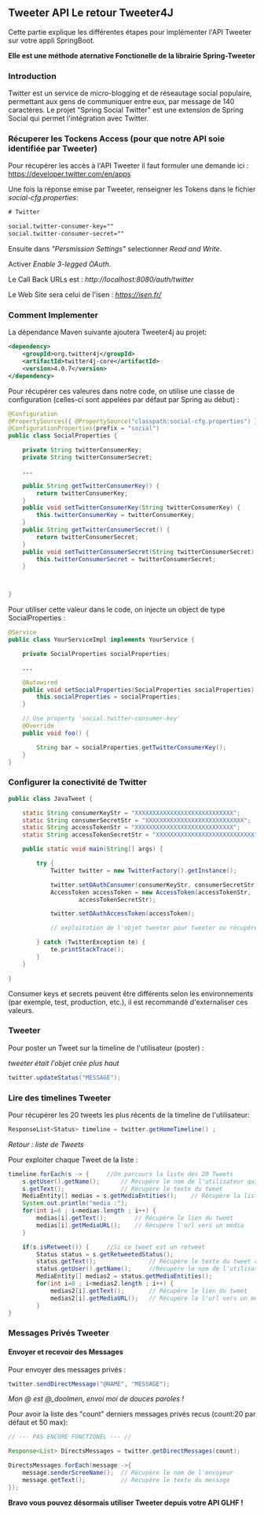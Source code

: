 
## Tweeter API Le retour Tweeter4J

Cette partie explique les différentes étapes pour implémenter l'API Tweeter sur votre appli SpringBoot.

**Elle est une méthode aternative Fonctionelle de la librairie Spring-Tweeter**

### Introduction
Twitter est un service de micro-blogging et de réseautage social populaire, permettant aux gens de communiquer entre eux, par message de 140 caractères.
Le projet "Spring Social Twitter" est une extension de Spring Social qui permet l'intégration avec Twitter.

### Récuperer les Tockens Access (pour que notre API soie identifiée par Tweeter)

Pour récupérer les accès à l'API Tweeter il faut formuler une demande ici : https://developer.twitter.com/en/apps

Une fois la réponse emise par Tweeter, renseigner les Tokens dans le fichier *social-cfg.properties*:

```xml
# Twitter

social.twitter-consumer-key=""
social.twitter-consumer-secret=""
```

Ensuite dans *"Persmission Settings"* selectionner *Read and Write*.

Activer *Enable 3-legged OAuth*.

Le Call Back URLs est : *http://localhost:8080/auth/twitter*

Le Web Site sera celui de l'isen : *https://isen.fr/*

### Comment Implementer 

La dépendance Maven suivante ajoutera Tweeter4j au projet:

```xml
<dependency>
    <groupId>org.twitter4j</groupId>
    <artifactId>twitter4j-core</artifactId>
    <version>4.0.7</version>
</dependency>
```

Pour récupérer ces valeures dans notre code, on utilise une classe de configuration
(celles-ci sont appelées par défaut par Spring au début) : 

```java
@Configuration
@PropertySources({ @PropertySource("classpath:social-cfg.properties") })
@ConfigurationProperties(prefix = "social")
public class SocialProperties {

    private String twitterConsumerKey;
    private String twitterConsumerSecret;

    ...

    public String getTwitterConsumerKey() {
        return twitterConsumerKey;
    }
    public void setTwitterConsumerKey(String twitterConsumerKey) {
        this.twitterConsumerKey = twitterConsumerKey;
    }
    public String getTwitterConsumerSecret() {
        return twitterConsumerSecret;
    }
    public void setTwitterConsumerSecret(String twitterConsumerSecret) {
        this.twitterConsumerSecret = twitterConsumerSecret;
    }



}
```

Pour utiliser cette valeur dans le code, on injecte un object de type SocialProperties :

```java
@Service
public class YourServiceImpl implements YourService {

    private SocialProperties socialProperties;

    ...

    @Autowired
    public void setSocialProperties(SocialProperties socialProperties) {
        this.socialProperties = socialProperties;
    }

    // Use property 'social.twitter-consumer-key'
    @Override
    public void foo() {

        String bar = socialProperties.getTwitterConsumerKey();
    }
}
```

### Configurer la conectivité de Twitter


```java
public class JavaTweet {

	static String consumerKeyStr = "XXXXXXXXXXXXXXXXXXXXXXXXXXXX";
	static String consumerSecretStr = "XXXXXXXXXXXXXXXXXXXXXXXXXXXX";
	static String accessTokenStr = "XXXXXXXXXXXXXXXXXXXXXXXXXXXX";
	static String accessTokenSecretStr = "XXXXXXXXXXXXXXXXXXXXXXXXXXXX";

	public static void main(String[] args) {

		try {
			Twitter twitter = new TwitterFactory().getInstance();

			twitter.setOAuthConsumer(consumerKeyStr, consumerSecretStr);
			AccessToken accessToken = new AccessToken(accessTokenStr,
					accessTokenSecretStr);

			twitter.setOAuthAccessToken(accessToken);

			// exploitation de l'objet tweeter pour tweeter ou récupérer la timeline

		} catch (TwitterException te) {
			te.printStackTrace();
		}
	}

}
```

Consumer keys et secrets peuvent être différents selon les environnements (par exemple,
test, production, etc.), il est recommandé d'externaliser ces valeurs.

### Tweeter

Pour poster un Tweet sur la timeline de l'utilisateur (poster) :

*tweeter était l'objet crée plus haut*

```java
twitter.updateStatus("MESSAGE");
```

### Lire des timelines Tweeter

Pour récupérer les 20 tweets les plus récents de la timeline de l'utilisateur:

```java
ResponseList<Status> timeline = twitter.getHomeTimeline() ;
```

*Retour : liste de Tweets*

Pour exploiter chaque Tweet de la liste :

```java
timeline.forEach(s -> {     //On parcours la liste des 20 Tweets
    s.getUser().getName();      // Récupère le nom de l'utilisateur qui a tweeté
    s.getText();                // Récupère le texte du tweet
    MediaEntity[] medias = s.getMediaEntities();    // Récupère la liste des médias associés au Tweet
    System.out.println("media :");
    for(int i=0 ; i<medias.length ; i++) {
        medias[i].getText();        // Récupère le lien du tweet
        medias[i].getMediaURL();    // Récupère l'url vers un média
    }

    if(s.isRetweet()) {     //Si ce tweet est un retweet
        Status status = s.getRetweetedStatus();
        status.getText();               // Récupère le texte du tweet retweeté
        status.getUser().getName();     //Récupère le nom de l'utilisateur qui a tweeté le tweet retweeté (vous suivez?)
        MediaEntity[] medias2 = status.getMediaEntities();
        for(int i=0 ; i<medias2.length ; i++) {
            medias2[i].getText();       // Récupère le lien du tweet
            medias2[i].getMediaURL();   // Récupère la l'url vers un média
        }
}
```

### Messages Privés Tweeter

#### Envoyer et recevoir des Messages

Pour envoyer des messages privés :

```java
twitter.sendDirectMessage("@NAME", "MESSAGE");
```

*Mon @ est @_doolmen, envoi moi de douces paroles !*

Pour avoir la liste des "count" derniers messages privés recus (count:20 par défaut et 50 max):

```java
// --- PAS ENCORE FONCTIONEL --- //

Response<List> DirectsMessages = twitter.getDirectMessages(count);

DirectsMessages.forEach(message ->{
    message.senderScreeName();  // Récupère le nom de l'envoyeur
    message.getText();          // Récupère le texte du message
});
```

**Bravo vous pouvez désormais utiliser Tweeter depuis votre API GLHF !**
